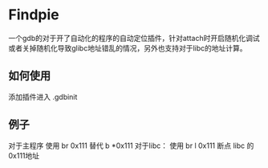 # Findpie
一个gdb的对于开了自动化的程序的自动定位插件，针对attach时开启随机化调试或者关掉随机化导致glibc地址错乱的情况，另外也支持对于libc的地址计算。

## 如何使用
   添加插件进入 .gdbinit

## 例子
 对于主程序
   使用 br 0x111  替代 b *0x111
 对于libc：
   使用 br l 0x111  断点 libc  的0x111地址

